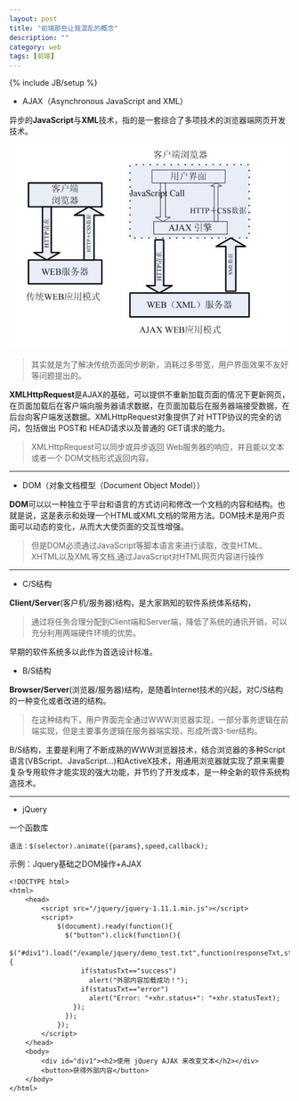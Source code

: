 ```yaml
---
layout: post
title: "前端那些让我混乱的概念"
description: ""
category: web
tags: [前端]
---
```

{% include JB/setup %}


 - AJAX（Asynchronous JavaScript and XML）

异步的**JavaScript**与**XML**技术，指的是一套综合了多项技术的浏览器端网页开发技术。

![ajax][1]

> 其实就是为了解决传统页面同步刷新，消耗过多带宽，用户界面效果不友好等问题提出的。

**XMLHttpRequest**是AJAX的基础，可以提供不重新加载页面的情况下更新网页，在页面加载后在客户端向服务器请求数据，在页面加载后在服务器端接受数据，在后台向客户端发送数据。XMLHttpRequest对象提供了对 HTTP协议的完全的访问，包括做出 POST和 HEAD请求以及普通的 GET请求的能力。

> XMLHttpRequest可以同步或异步返回 Web服务器的响应，并且能以文本或者一个 DOM文档形式返回内容。

----------

 - DOM（对象文档模型（Document Object Model））

**DOM**可以以一种独立于平台和语言的方式访问和修改一个文档的内容和结构。也就是说，这是表示和处理一个HTML或XML文档的常用方法。DOM技术是用户页面可以动态的变化，从而大大使页面的交互性增强。

> 但是DOM必须通过JavaScript等脚本语言来进行读取，改变HTML、XHTML以及XML等文档,通过JavaScript对HTML网页内容进行操作

----------

 - C/S结构

**Client/Server**(客户机/服务器)结构，是大家熟知的软件系统体系结构，

> 通过将任务合理分配到Client端和Server端，降低了系统的通讯开销，可以充分利用两端硬件环境的优势。

早期的软件系统多以此作为首选设计标准。

 - B/S结构

**Browser/Server**(浏览器/服务器)结构，是随着Internet技术的兴起，对C/S结构的一种变化或者改进的结构。

> 在这种结构下，用户界面完全通过WWW浏览器实现，一部分事务逻辑在前端实现，但是主要事务逻辑在服务器端实现，形成所谓3-tier结构。

B/S结构，主要是利用了不断成熟的WWW浏览器技术，结合浏览器的多种Script语言(VBScript、JavaScript…)和ActiveX技术，用通用浏览器就实现了原来需要复杂专用软件才能实现的强大功能，并节约了开发成本，是一种全新的软件系统构造技术。

----------

 - jQuery

一个函数库

    语法：$(selector).animate({params},speed,callback);

示例：Jquery基础之DOM操作+AJAX

    <!DOCTYPE html>
    <html>
        <head>
            <script src="/jquery/jquery-1.11.1.min.js"></script>
            <script>
                $(document).ready(function(){
                  $("button").click(function(){
                    $("#div1").load("/example/jquery/demo_test.txt",function(responseTxt,statusTxt,xhr){
                      if(statusTxt=="success")
                        alert("外部内容加载成功！");
                      if(statusTxt=="error")
                        alert("Error: "+xhr.status+": "+xhr.statusText);
                    });
                  });
                });
            </script>
        </head>
        <body>
            <div id="div1"><h2>使用 jQuery AJAX 来改变文本</h2></div>
            <button>获得外部内容</button>
        </body>
    </html>


  [1]: https://github.com/sanyuancap/sanyuancap.github.com/blob/master/assets/blogImg/ajax.jpg?raw=true